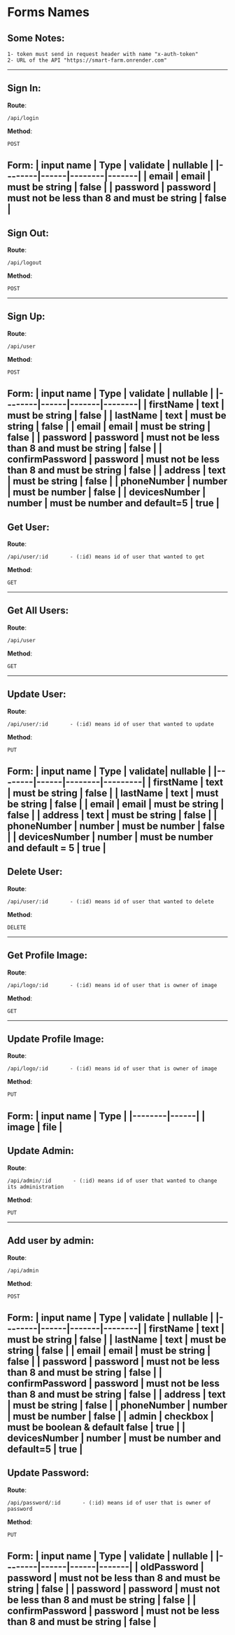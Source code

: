 # Forms Names

## Some Notes:
```
1- token must send in request header with name "x-auth-token"
2- URL of the API "https://smart-farm.onrender.com"
```
---
## Sign In:
**Route**:
```
/api/login
```
**Method**:
```
POST
```
**Form**:
| input name | Type | validate | nullable |
|--------|------|--------|-------|
| email | email | must be string | false |
| password | password | must not be less than 8 and must be string | false |
---
## Sign Out:
**Route**:
```
/api/logout
```
**Method**:
```
POST
```
----
## Sign Up:
**Route**:
```
/api/user
```
**Method**:
```
POST
```
**Form**:
| input name | Type | validate | nullable |
|--------|------|-------|--------|
| firstName | text | must be string | false |
| lastName | text | must be string | false |
| email | email | must be string | false |
| password | password | must not be less than 8 and must be string | false |
| confirmPassword | password | must not be less than 8 and must be string | false |
| address | text | must be string | false |
| phoneNumber | number | must be number | false |
| devicesNumber | number | must be number and default=5 | true |
---
## Get User:
**Route**:
```
/api/user/:id       - (:id) means id of user that wanted to get
```
**Method**:
```
GET
```
---
## Get All Users:
**Route**:
```
/api/user
```
**Method**:
```
GET
```
----
## Update User:
**Route**:
```
/api/user/:id       - (:id) means id of user that wanted to update
```
**Method**:
```
PUT
```
**Form**:
| input name | Type | validate| nullable |
|--------|------|--------|---------|
| firstName | text | must be string | false |
| lastName | text | must be string | false |
| email | email | must be string | false |
| address | text | must be string | false |
| phoneNumber | number | must be number | false |
| devicesNumber | number | must be number and default = 5 | true |
----
## Delete User:
**Route**:
```
/api/user/:id       - (:id) means id of user that wanted to delete
```
**Method**:
```
DELETE
```
---
## Get Profile Image:
**Route**:
```
/api/logo/:id       - (:id) means id of user that is owner of image
```
**Method**:
```
GET
```
---
## Update Profile Image:
**Route**:
```
/api/logo/:id       - (:id) means id of user that is owner of image
```
**Method**:
```
PUT
```
**Form**:
| input name | Type |
|--------|------|
| image | file |
---
## Update Admin:
**Route**:
```
/api/admin/:id       - (:id) means id of user that wanted to change its administration
```
**Method**:
```
PUT
```
---
## Add user by admin:
**Route**:
```
/api/admin
```
**Method**:
```
POST
```
**Form**:
| input name | Type | validate | nullable |
|--------|------|-------|--------|
| firstName | text | must be string | false |
| lastName | text | must be string | false |
| email | email | must be string | false |
| password | password | must not be less than 8 and must be string | false |
| confirmPassword | password | must not be less than 8 and must be string | false |
| address | text | must be string | false |
| phoneNumber | number | must be number | false |
| admin | checkbox | must be boolean & default false | true |
| devicesNumber | number | must be number and default=5 | true |
---
## Update Password:
**Route**:
```
/api/password/:id       - (:id) means id of user that is owner of password
```
**Method**:
```
PUT
```
**Form**:
| input name | Type | validate | nullable |
|--------|------|------|-------|
| oldPassword | password | must not be less than 8 and must be string | false |
| password | password | must not be less than 8 and must be string | false |
| confirmPassword | password | must not be less than 8 and must be string | false |
---